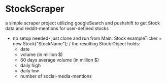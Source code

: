 # StockScraper
a simple scraper project utilizing googleSearch and pushshift to get Stock data
and reddit-mentions for user-defined stocks

- no setup needed- just clone and run from Main:
  Stock exampleTicker = new Stock("StockName");
  /
  the resulting Stock Object holds:
  - date
  - volume (in million $)
  - 60 days average volume (in million $)
  - daily high
  - daily low
  - number of social-media-mentions



